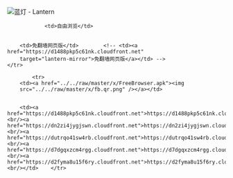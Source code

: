 

<img src="../../raw/master/x/8e0a2b81.c82003be.LanternYellow2.png" alt="蓝灯 - Lantern"/>
<table>
    <tr>
                
                <td>自由浏览</td>
        
        
        <td>免翻墙网页版</td>        <!-- <td><a href="https://d1488pkp5c61nk.cloudfront.net"
        target="lantern-mirror">免翻墙网页版</a></td> -->
    </tr>
    
            <tr>
        <td><a href="../../raw/master/x/FreeBrowser.apk"><img
        src="../../raw/master/x/fb.qr.png" /></a></td>

        
        <td><a href="https://d1488pkp5c61nk.cloudfront.net">https://d1488pkp5c61nk.cloudfront.net</a><br/><a href="https://dn2zi4jygjswn.cloudfront.net">https://dn2zi4jygjswn.cloudfront.net</a><br/><a href="https://dutrqo41sw4rb.cloudfront.net">https://dutrqo41sw4rb.cloudfront.net</a><br/><a href="https://d7dgqxzcm4rgg.cloudfront.net">https://d7dgqxzcm4rgg.cloudfront.net</a><br/><a href="https://d2fyma8u15f6ry.cloudfront.net">https://d2fyma8u15f6ry.cloudfront.net</a><br/></td>    </tr>
</table>

